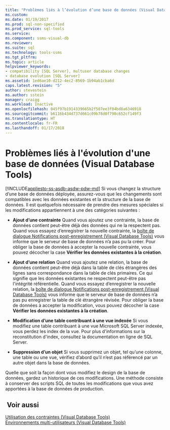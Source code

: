 ```yaml
---
title: "Problèmes liés à l’évolution d’une base de données (Visual Database Tools) | Microsoft Docs"
ms.custom: 
ms.date: 01/19/2017
ms.prod: sql-non-specified
ms.prod_service: sql-tools
ms.service: 
ms.component: ssms-visual-db
ms.reviewer: 
ms.suite: sql
ms.technology: tools-ssms
ms.tgt_pltfrm: 
ms.topic: article
helpviewer_keywords:
- compatibility [SQL Server], multuser database changes
- database evolution [SQL Server]
ms.assetid: 1ed6ae10-d212-4ec2-8569-1b94ab1cba6d
caps.latest.revision: "5"
author: stevestein
ms.author: sstein
manager: craigg
ms.workload: Inactive
ms.openlocfilehash: 045f97b1914339665b2f507ee3f04bd8a6346918
ms.sourcegitcommit: b6116b434d737d661c09b78d0f798c652cf149f3
ms.translationtype: HT
ms.contentlocale: fr-FR
ms.lasthandoff: 01/17/2018
---
```

# <a name="issues-of-database-evolution-visual-database-tools"></a>Problèmes liés à l'évolution d'une base de données (Visual Database Tools)
[!INCLUDE[appliesto-ss-asdb-asdw-pdw-md](../../includes/appliesto-ss-asdb-asdw-pdw-md.md)] Si vous changez la structure d’une base de données déployée, assurez-vous que les changements sont compatibles avec les données existantes et la structure de la base de données. Il est quelquefois nécessaire de prendre des mesures spéciales si les modifications appartiennent à une des catégories suivantes :  
  
-   **Ajout d’une contrainte** Quand vous ajoutez une contrainte, la base de données contient peut-être déjà des données qui ne la respectent pas. Quand vous essayez d’enregistrer la nouvelle contrainte, la [boîte de dialogue Notifications post-enregistrement &#40;Visual Database Tools&#41;](../../ssms/visual-db-tools/post-save-notifications-dialog-box-visual-database-tools.md) vous informe que le serveur de base de données n’a pas pu la créer. Pour obliger la base de données à accepter la nouvelle contrainte, vous pouvez décocher la case **Vérifier les données existantes à la création**.  
  
-   **Ajout d’une relation** Quand vous ajoutez une relation, la base de données contient peut-être déjà dans la table de clés étrangères des lignes sans correspondance dans la table de clés primaires. Ce qui signifie que les données existantes ne respectent peut-être pas l'intégrité référentielle. Quand vous essayez d’enregistrer la nouvelle relation, la [boîte de dialogue Notifications post-enregistrement &#40;Visual Database Tools&#41;](../../ssms/visual-db-tools/post-save-notifications-dialog-box-visual-database-tools.md) vous informe que le serveur de base de données n’a pas pu enregistrer la table de clé étrangère révisée. Pour obliger la base de données à accepter la modification, vous pouvez décocher la case **Vérifier les données existantes à la création**.  
  
-   **Modification d’une table contribuant à une vue indexée** Si vous modifiez une table contribuant à une vue Microsoft SQL Server indexée, vous perdez les index de la vue. Pour plus d'informations sur la reconstitution d'index, consultez la documentation en ligne de SQL Server.  
  
-   **Suppression d’un objet** Si vous supprimez un objet, tel qu’une colonne, une table ou une vue, vérifiez d’abord qu’il n’est pas référencé par un autre objet dans la base de données.  
  
Quelle que soit la façon dont vous modifiez le design de la base de données, gardez un historique de ces modifications. Une méthode consiste à conserver des scripts SQL de toutes les modifications que vous avez apportées à la base de données de production.  
  
## <a name="see-also"></a> Voir aussi  
[Utilisation des contraintes (Visual Database Tools)](http://msdn.microsoft.com/en-us/637098af-2567-48f8-90f4-b41df059833e)  
[Environnements multi-utilisateurs &#40;Visual Database Tools&#41;](../../ssms/visual-db-tools/multiuser-environments-visual-database-tools.md)  
  
